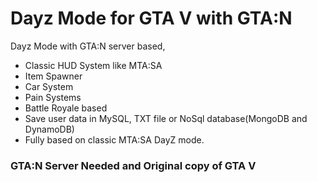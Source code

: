# Dayz Mode for GTA V with GTA:N

Dayz Mode with GTA:N server based,

+ Classic HUD System like MTA:SA
+ Item Spawner
+ Car System
+ Pain Systems
+ Battle Royale based
+ Save user data in MySQL, TXT file or NoSql database(MongoDB and DynamoDB)
+ Fully based on classic MTA:SA DayZ mode.

### GTA:N Server Needed and Original copy of GTA V
